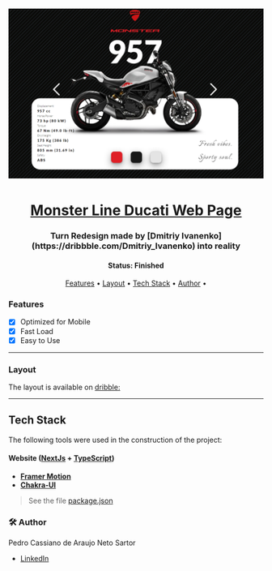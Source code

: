 <h1 align="center">
    <img alt="Ducati Web Page" title="#Ducati" src="./public/ducati.PNG" />
</h1>

<h1 align="center">
   <a href="#Ducati"> Monster Line Ducati Web Page </a>
</h1>

<h3 align="center">
    Turn Redesign made by [Dmitriy Ivanenko](https://dribbble.com/Dmitriy_Ivanenko) into reality
</h3>

<h4 align="center">
	 Status: Finished
</h4>

<p align="center">
 <a href="#features">Features</a> •
 <a href="#layout">Layout</a> •
 <a href="#tech-stack">Tech Stack</a> •
 <a href="#author">Author</a> •
</p>

### Features

- [x] Optimized for Mobile
- [x] Fast Load
- [x] Easy to Use

---

### Layout

The layout is available on [dribble:](https://dribbble.com/shots/12512893-Ducati-Redesign)

---

## Tech Stack

The following tools were used in the construction of the project:

#### **Website** ([NextJs](https://nextjs.org/) + [TypeScript](https://www.typescriptlang.org/))

- **[Framer Motion](https://www.framer.com/motion/)**
- **[Chakra-UI](https://chakra-ui.com/)**

> See the file [package.json](https://github.com/pedron3to/ducati/blob/main/package.json)

### 🛠 Author

Pedro Cassiano de Araujo Neto Sartor

- [LinkedIn](https://www.linkedin.com/in/pedro-cassiano-de-araujo-neto-sartor-70242854/)
